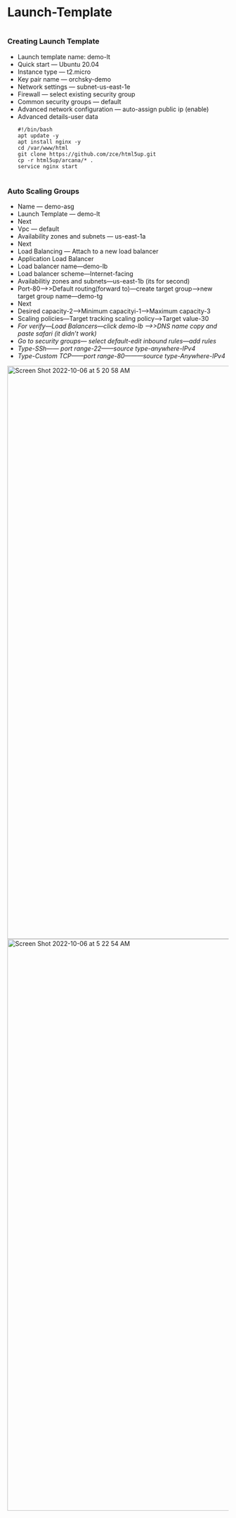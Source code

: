 # Launch-Template

# <h3>Creating Launch Template</h3>
- Launch template name: demo-lt
- Quick start — Ubuntu 20.04
- Instance type — t2.micro
- Key pair name — orchsky-demo
- Network settings — subnet-us-east-1e
- Firewall — select existing security group
- Common security groups — default
- Advanced network configuration — auto-assign public ip (enable)
- Advanced details-user data
    ```
    #!/bin/bash
    apt update -y
    apt install nginx -y
    cd /var/www/html
    git clone https://github.com/zce/html5up.git
    cp -r html5up/arcana/* .
    service nginx start
    ```
# <h3>Auto Scaling Groups</h3>
- Name — demo-asg
- Launch Template — demo-lt
- Next
- Vpc — default
- Availability zones and subnets — us-east-1a
- Next
- Load Balancing — Attach to a new load balancer
- Application Load Balancer
- Load balancer name—demo-lb
- Load balancer scheme—Internet-facing
- Availabilitiy zones and subnets—us-east-1b (its for second)
- Port-80——>>Default routing(forward to)—create target group—>new target group  name—demo-tg
- Next 
- Desired capacity-2—>Minimum capacityi-1——>Maximum capacity-3
- Scaling policies—Target tracking scaling policy—>Target value-30
- _For verify—Load Balancers—click demo-lb —->>DNS name copy and paste safari_
  _(it didn’t work)_
- _Go to security groups— select default-edit inbound rules—add rules_
- _Type-SSh—— port range-22——source type-anywhere-IPv4_
- _Type-Custom TCP——port range-80———source type-Anywhere-IPv4_


<img width="1303" alt="Screen Shot 2022-10-06 at 5 20 58 AM" src="https://user-images.githubusercontent.com/113846595/194290488-dc6cbd63-2e82-4bc4-b70b-5ce297560774.png">

<img width="1300" alt="Screen Shot 2022-10-06 at 5 22 54 AM" src="https://user-images.githubusercontent.com/113846595/194290526-6c3fb929-c437-414d-be69-7a6d1ba2e9b2.png">
